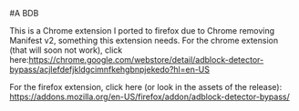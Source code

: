 #A BDB

This is a Chrome extension I ported to firefox due to Chrome removing Manifest v2, something this extension needs. For the chrome extension (that will soon not work), click here:https://chrome.google.com/webstore/detail/adblock-detector-bypass/acjlefdefjkldgcimnfkehgbnpjekedo?hl=en-US


For the firefox extension, click here (or look in the assets of the release): https://addons.mozilla.org/en-US/firefox/addon/adblock-detector-bypass/
